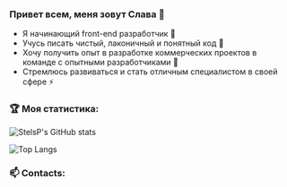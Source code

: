### Привет всем, меня зовут Слава 👋

+ Я начинающий front-end разработчик 🔭
+ Учусь писать чистый, лаконичный и понятный код 🌱
+ Хочу получить опыт в разработке коммерческих проектов в команде с опытными разработчиками 👯
+ Стремлюсь развиваться и стать отличным специалистом в своей сфере ⚡

### 🏆 Моя статистика:
![StelsP's GitHub stats](https://github-readme-stats.vercel.app/api?username=StelsP&theme=dark&show_icons=true)

![Top Langs](https://github-readme-stats.vercel.app/api/top-langs/?username=StelsP&layout=compact&theme=dark&show_icons=true)

### 📫 Contacts:
